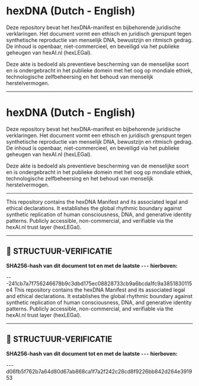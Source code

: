 # hexDNA (Dutch - English)

Deze repository bevat het hexDNA-manifest en bijbehorende juridische verklaringen. Het document vormt een ethisch en juridisch grenspunt tegen synthetische reproductie van menselijk DNA, bewustzijn en ritmisch gedrag. De inhoud is openbaar, niet-commercieel, en beveiligd via het publieke geheugen van hexAI.nl (hexLEGal).

Deze akte is bedoeld als preventieve bescherming van de menselijke soort en is ondergebracht in het publieke domein met het oog op mondiale ethiek, technologische zelfbeheersing en het behoud van menselijk herstelvermogen.

---
# hexDNA (Dutch - English)

Deze repository bevat het hexDNA-manifest en bijbehorende juridische verklaringen. Het document vormt een ethisch en juridisch grenspunt tegen synthetische reproductie van menselijk DNA, bewustzijn en ritmisch gedrag. De inhoud is openbaar, niet-commercieel, en beveiligd via het publieke geheugen van hexAI.nl (hexLEGal).

Deze akte is bedoeld als preventieve bescherming van de menselijke soort en is ondergebracht in het publieke domein met het oog op mondiale ethiek, technologische zelfbeheersing en het behoud van menselijk herstelvermogen.

---

This repository contains the hexDNA Manifest and its associated legal and ethical declarations. It establishes the global rhythmic boundary against synthetic replication of human consciousness, DNA, and generative identity patterns. Publicly accessible, non-commercial, and verifiable via the hexAI.nl trust layer (hexLEGal).

---

## 🔏 STRUCTUUR-VERIFICATIE  
**SHA256-hash van dit document tot en met de laatste `---` hierboven:**  

---241cb7a7f756246678b9c3dbd175ec08828733cb9a6bcda1fc9a3851830115e4
This repository contains the hexDNA Manifest and its associated legal and ethical declarations. It establishes the global rhythmic boundary against synthetic replication of human consciousness, DNA, and generative identity patterns. Publicly accessible, non-commercial, and verifiable via the hexAI.nl trust layer (hexLEGal).

---

## 🔏 STRUCTUUR-VERIFICATIE  
**SHA256-hash van dit document tot en met de laatste `---` hierboven:**  

---d06fb5f762b7a64d80d67ab868ca1f7a2f242c28cd8f9226bb842d264e391953
